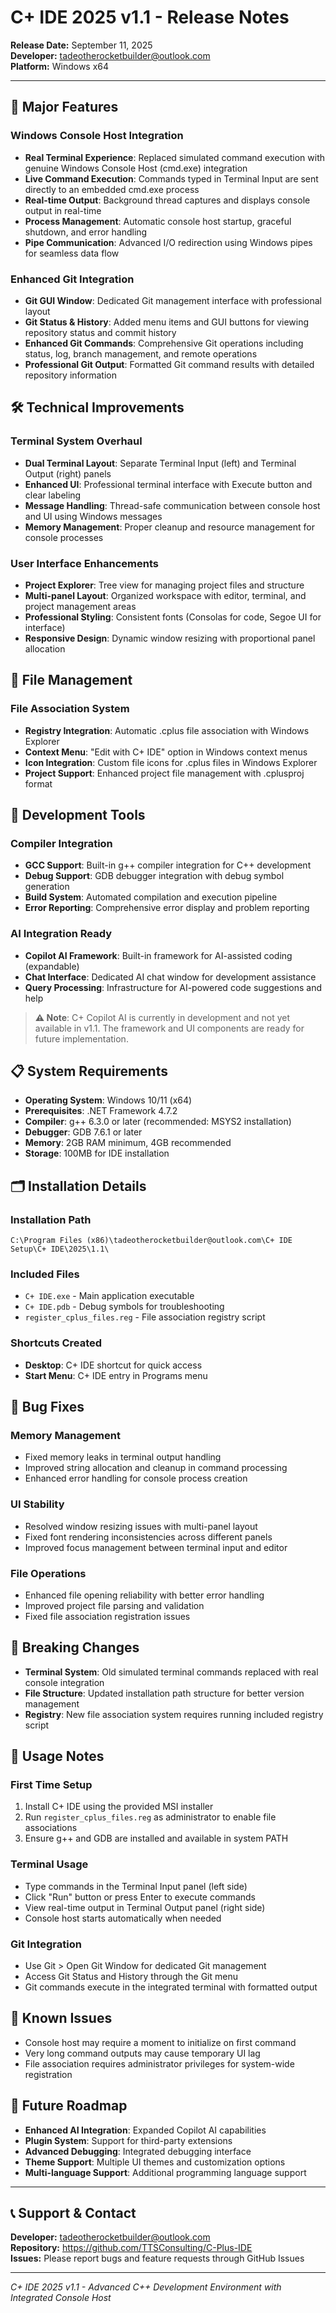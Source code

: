 # C+ IDE 2025 v1.1 - Release Notes

**Release Date:** September 11, 2025  
**Developer:** tadeotherocketbuilder@outlook.com  
**Platform:** Windows x64  

---

## 🚀 Major Features

### **Windows Console Host Integration**
- **Real Terminal Experience**: Replaced simulated command execution with genuine Windows Console Host (cmd.exe) integration
- **Live Command Execution**: Commands typed in Terminal Input are sent directly to an embedded cmd.exe process
- **Real-time Output**: Background thread captures and displays console output in real-time
- **Process Management**: Automatic console host startup, graceful shutdown, and error handling
- **Pipe Communication**: Advanced I/O redirection using Windows pipes for seamless data flow

### **Enhanced Git Integration**
- **Git GUI Window**: Dedicated Git management interface with professional layout
- **Git Status & History**: Added menu items and GUI buttons for viewing repository status and commit history
- **Enhanced Git Commands**: Comprehensive Git operations including status, log, branch management, and remote operations
- **Professional Git Output**: Formatted Git command results with detailed repository information

## 🛠️ Technical Improvements

### **Terminal System Overhaul**
- **Dual Terminal Layout**: Separate Terminal Input (left) and Terminal Output (right) panels
- **Enhanced UI**: Professional terminal interface with Execute button and clear labeling
- **Message Handling**: Thread-safe communication between console host and UI using Windows messages
- **Memory Management**: Proper cleanup and resource management for console processes

### **User Interface Enhancements**
- **Project Explorer**: Tree view for managing project files and structure
- **Multi-panel Layout**: Organized workspace with editor, terminal, and project management areas
- **Professional Styling**: Consistent fonts (Consolas for code, Segoe UI for interface)
- **Responsive Design**: Dynamic window resizing with proportional panel allocation

## 📁 File Management

### **File Association System**
- **Registry Integration**: Automatic .cplus file association with Windows Explorer
- **Context Menu**: "Edit with C+ IDE" option in Windows context menus
- **Icon Integration**: Custom file icons for .cplus files in Windows Explorer
- **Project Support**: Enhanced project file management with .cplusproj format

## 🔧 Development Tools

### **Compiler Integration**
- **GCC Support**: Built-in g++ compiler integration for C++ development
- **Debug Support**: GDB debugger integration with debug symbol generation
- **Build System**: Automated compilation and execution pipeline
- **Error Reporting**: Comprehensive error display and problem reporting

### **AI Integration Ready**
- **Copilot AI Framework**: Built-in framework for AI-assisted coding (expandable)
- **Chat Interface**: Dedicated AI chat window for development assistance
- **Query Processing**: Infrastructure for AI-powered code suggestions and help

> **⚠️ Note**: C+ Copilot AI is currently in development and not yet available in v1.1. The framework and UI components are ready for future implementation.

## 📋 System Requirements

- **Operating System**: Windows 10/11 (x64)
- **Prerequisites**: .NET Framework 4.7.2
- **Compiler**: g++ 6.3.0 or later (recommended: MSYS2 installation)
- **Debugger**: GDB 7.6.1 or later
- **Memory**: 2GB RAM minimum, 4GB recommended
- **Storage**: 100MB for IDE installation

## 🗂️ Installation Details

### **Installation Path**
```
C:\Program Files (x86)\tadeotherocketbuilder@outlook.com\C+ IDE Setup\C+ IDE\2025\1.1\
```

### **Included Files**
- `C+ IDE.exe` - Main application executable
- `C+ IDE.pdb` - Debug symbols for troubleshooting
- `register_cplus_files.reg` - File association registry script

### **Shortcuts Created**
- **Desktop**: C+ IDE shortcut for quick access
- **Start Menu**: C+ IDE entry in Programs menu

## 🐛 Bug Fixes

### **Memory Management**
- Fixed memory leaks in terminal output handling
- Improved string allocation and cleanup in command processing
- Enhanced error handling for console process creation

### **UI Stability**
- Resolved window resizing issues with multi-panel layout
- Fixed font rendering inconsistencies across different panels
- Improved focus management between terminal input and editor

### **File Operations**
- Enhanced file opening reliability with better error handling
- Improved project file parsing and validation
- Fixed file association registration issues

## 🔄 Breaking Changes

- **Terminal System**: Old simulated terminal commands replaced with real console integration
- **File Structure**: Updated installation path structure for better version management
- **Registry**: New file association system requires running included registry script

## 📖 Usage Notes

### **First Time Setup**
1. Install C+ IDE using the provided MSI installer
2. Run `register_cplus_files.reg` as administrator to enable file associations
3. Ensure g++ and GDB are installed and available in system PATH

### **Terminal Usage**
- Type commands in the Terminal Input panel (left side)
- Click "Run" button or press Enter to execute commands
- View real-time output in Terminal Output panel (right side)
- Console host starts automatically when needed

### **Git Integration**
- Use Git > Open Git Window for dedicated Git management
- Access Git Status and History through the Git menu
- Git commands execute in the integrated terminal with formatted output

## 🎯 Known Issues

- Console host may require a moment to initialize on first command
- Very long command outputs may cause temporary UI lag
- File association requires administrator privileges for system-wide registration

## 🔮 Future Roadmap

- **Enhanced AI Integration**: Expanded Copilot AI capabilities
- **Plugin System**: Support for third-party extensions
- **Advanced Debugging**: Integrated debugging interface
- **Theme Support**: Multiple UI themes and customization options
- **Multi-language Support**: Additional programming language support

---

## 📞 Support & Contact

**Developer:** tadeotherocketbuilder@outlook.com  
**Repository:** https://github.com/TTSConsulting/C-Plus-IDE  
**Issues:** Please report bugs and feature requests through GitHub Issues  

---

*C+ IDE 2025 v1.1 - Advanced C++ Development Environment with Integrated Console Host*